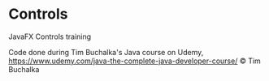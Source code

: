 # Controls
JavaFX Controls training

Code done during Tim Buchalka's Java course on Udemy,
https://www.udemy.com/java-the-complete-java-developer-course/
© Tim Buchalka
